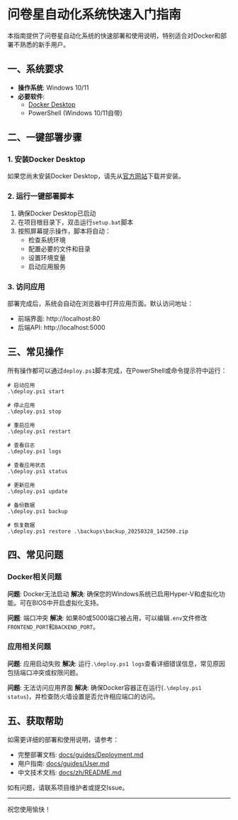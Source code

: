 # 问卷星自动化系统快速入门指南

本指南提供了问卷星自动化系统的快速部署和使用说明，特别适合对Docker和部署不熟悉的新手用户。

## 一、系统要求

- **操作系统**: Windows 10/11
- **必要软件**: 
  - [Docker Desktop](https://www.docker.com/products/docker-desktop/)
  - PowerShell (Windows 10/11自带)

## 二、一键部署步骤

### 1. 安装Docker Desktop

如果您尚未安装Docker Desktop，请先从[官方网站](https://www.docker.com/products/docker-desktop/)下载并安装。

### 2. 运行一键部署脚本

1. 确保Docker Desktop已启动
2. 在项目根目录下，双击运行`setup.bat`脚本
3. 按照屏幕提示操作，脚本将自动：
   - 检查系统环境
   - 配置必要的文件和目录
   - 设置环境变量
   - 启动应用服务

### 3. 访问应用

部署完成后，系统会自动在浏览器中打开应用页面。默认访问地址：
- 前端界面: http://localhost:80
- 后端API: http://localhost:5000

## 三、常见操作

所有操作都可以通过`deploy.ps1`脚本完成，在PowerShell或命令提示符中运行：

```
# 启动应用
.\deploy.ps1 start

# 停止应用
.\deploy.ps1 stop

# 重启应用
.\deploy.ps1 restart

# 查看日志
.\deploy.ps1 logs

# 查看应用状态
.\deploy.ps1 status

# 更新应用
.\deploy.ps1 update

# 备份数据
.\deploy.ps1 backup

# 恢复数据
.\deploy.ps1 restore .\backups\backup_20250328_142500.zip
```

## 四、常见问题

### Docker相关问题

**问题**: Docker无法启动
**解决**: 确保您的Windows系统已启用Hyper-V和虚拟化功能。可在BIOS中开启虚拟化支持。

**问题**: 端口冲突
**解决**: 如果80或5000端口被占用，可以编辑`.env`文件修改`FRONTEND_PORT`和`BACKEND_PORT`。

### 应用相关问题

**问题**: 应用启动失败
**解决**: 运行`.\deploy.ps1 logs`查看详细错误信息，常见原因包括端口冲突或权限问题。

**问题**: 无法访问应用界面
**解决**: 确保Docker容器正在运行(`.\deploy.ps1 status`)，并检查防火墙设置是否允许相应端口的访问。

## 五、获取帮助

如需更详细的部署和使用说明，请参考：
- 完整部署文档: [docs/guides/Deployment.md](docs/guides/Deployment.md)
- 用户指南: [docs/guides/User.md](docs/guides/User.md)
- 中文技术文档: [docs/zh/README.md](docs/zh/README.md)

如有问题，请联系项目维护者或提交Issue。

---

祝您使用愉快！

